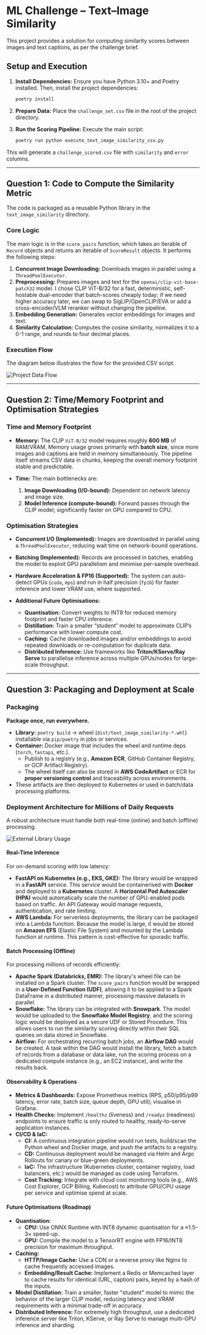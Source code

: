 # ML Challenge – Text–Image Similarity

This project provides a solution for computing similarity scores between images and text captions, as per the challenge brief.

## Setup and Execution

1.  **Install Dependencies:** Ensure you have Python 3.10+ and Poetry installed. Then, install the project dependencies:
    ```bash
    poetry install
    ```

2.  **Prepare Data:** Place the `challenge_set.csv` file in the root of the project directory.

3.  **Run the Scoring Pipeline:** Execute the main script:
    ```bash
    poetry run python execute_text_image_similarity_csv.py
    ```

This will generate a `challenge_scored.csv` file with `similarity` and `error` columns.

---

## Question 1: Code to Compute the Similarity Metric

The code is packaged as a reusable Python library in the `text_image_similarity` directory.

### Core Logic

The main logic is in the `score_pairs` function, which takes an iterable of `Record` objects and returns an iterable of `ScoreResult` objects. It performs the following steps:
1.  **Concurrent Image Downloading:** Downloads images in parallel using a `ThreadPoolExecutor`.
2.  **Preprocessing:** Prepares images and text for the `openai/clip-vit-base-patch32` model. I chose CLIP ViT-B/32 for a fast, deterministic, self-hostable dual-encoder that batch-scores cheaply today; if we need higher accuracy later, we can swap to SigLIP/OpenCLIP/EVA or add a cross-encoder/VLM reranker without changing the pipeline.
3.  **Embedding Generation:** Generates vector embeddings for images and text.
4.  **Similarity Calculation:** Computes the cosine similarity, normalizes it to a 0-1 range, and rounds to four decimal places.

### Execution Flow

The diagram below illustrates the flow for the provided CSV script.

![Project Data Flow](docs/images/data_flow.png)

---

## Question 2: Time/Memory Footprint and Optimisation Strategies

### Time and Memory Footprint

- **Memory:**
  The CLIP `ViT-B/32` model requires roughly **600 MB** of RAM/VRAM.
  Memory usage grows primarily with **batch size**, since more images and captions are held in memory simultaneously.
  The pipeline itself streams CSV data in chunks, keeping the overall memory footprint stable and predictable.

- **Time:**
  The main bottlenecks are:
  1. **Image Downloading (I/O-bound):** Dependent on network latency and image size.
  2. **Model Inference (compute-bound):** Forward passes through the CLIP model; significantly faster on GPU compared to CPU.

### Optimisation Strategies

- **Concurrent I/O (Implemented):**
  Images are downloaded in parallel using a `ThreadPoolExecutor`, reducing wait time on network-bound operations.

- **Batching (Implemented):**
  Records are processed in batches, enabling the model to exploit GPU parallelism and minimise per-sample overhead.

- **Hardware Acceleration & FP16 (Supported):**
  The system can auto-detect GPUs (`cuda`, `mps`) and run in half precision (`fp16`) for faster inference and lower VRAM use, where supported.

- **Additional Future Optimisations:**
  - **Quantisation:** Convert weights to INT8 for reduced memory footprint and faster CPU inference.
  - **Distillation:** Train a smaller “student” model to approximate CLIP’s performance with lower compute cost.
  - **Caching:** Cache downloaded images and/or embeddings to avoid repeated downloads or re-computation for duplicate data.
  - **Distributed Inference:** Use frameworks like **Triton/KServe/Ray Serve** to parallelise inference across multiple GPUs/nodes for large-scale throughput.

---

## Question 3: Packaging and Deployment at Scale

### Packaging

**Package once, run everywhere.**

- **Library:** `poetry build` → wheel (`dist/text_image_similarity-*.whl`) installable via `pip/poetry` in jobs or services.
- **Container:** Docker image that includes the wheel and runtime deps (`torch`, `fastapi`, etc.).
  - Publish to a registry (e.g., **Amazon ECR**, GitHub Container Registry, or GCP Artifact Registry).
  - The wheel itself can also be stored in **AWS CodeArtifact** or ECR for **proper versioning control** and traceability across environments.
- These artifacts are then deployed to Kubernetes or used in batch/data processing platforms.

### Deployment Architecture for Millions of Daily Requests

A robust architecture must handle both real-time (online) and batch (offline) processing.

![External Library Usage](docs/images/external_usage.png)

#### Real-Time Inference

For on-demand scoring with low latency:

-   **FastAPI on Kubernetes (e.g., EKS, GKE):** The library would be wrapped in a **FastAPI** service. This service would be containerised with **Docker** and deployed to a **Kubernetes** cluster. A **Horizontal Pod Autoscaler (HPA)** would automatically scale the number of GPU-enabled pods based on traffic. An API Gateway would manage requests, authentication, and rate limiting.
-   **AWS Lambda:** For serverless deployments, the library can be packaged into a Lambda function. Because the model is large, it would be stored on **Amazon EFS** (Elastic File System) and mounted by the Lambda function at runtime. This pattern is cost-effective for sporadic traffic.

#### Batch Processing (Offline)

For processing millions of records efficiently:

-   **Apache Spark (Databricks, EMR):** The library's wheel file can be installed on a Spark cluster. The `score_pairs` function would be wrapped in a **User-Defined Function (UDF)**, allowing it to be applied to a Spark DataFrame in a distributed manner, processing massive datasets in parallel.
-   **Snowflake:** The library can be integrated with **Snowpark**. The model would be uploaded to the **Snowflake Model Registry**, and the scoring logic would be deployed as a secure UDF or Stored Procedure. This allows users to run the similarity scoring directly within their SQL queries on data stored in Snowflake.
-   **Airflow:** For orchestrating recurring batch jobs, an **Airflow DAG** would be created. A task within the DAG would install the library, fetch a batch of records from a database or data lake, run the scoring process on a dedicated compute instance (e.g., an EC2 instance), and write the results back.

#### Observability & Operations

-   **Metrics & Dashboards:** Expose Prometheus metrics (RPS, p50/p95/p99 latency, error rate, batch size, queue depth, GPU util); visualise in Grafana.
-   **Health Checks:** Implement `/healthz` (liveness) and `/readyz` (readiness) endpoints to ensure traffic is only routed to healthy, ready-to-serve application instances.
-   **CI/CD & IaC:**
    -   **CI:** A continuous integration pipeline would run tests, build/scan the Python wheel and Docker image, and push the artifacts to a registry.
    -   **CD:** Continuous deployment would be managed via Helm and Argo Rollouts for canary or blue-green deployments.
    -   **IaC:** The infrastructure (Kubernetes cluster, container registry, load balancers, etc.) would be managed as code using Terraform.
    -   **Cost Tracking:** Integrate with cloud cost monitoring tools (e.g., AWS Cost Explorer, GCP Billing, Kubecost) to attribute GPU/CPU usage per service and optimise spend at scale.


#### Future Optimisations (Roadmap)

-   **Quantisation:**
    -   **CPU:** Use ONNX Runtime with INT8 dynamic quantisation for a ≈1.5–3× speed-up.
    -   **GPU:** Compile the model to a TensorRT engine with FP16/INT8 precision for maximum throughput.
-   **Caching:**
    -   **HTTP/Image Cache:** Use a CDN or a reverse proxy like Nginx to cache frequently accessed images.
    -   **Embedding/Result Cache:** Implement a Redis or Memcached layer to cache results for identical (URL, caption) pairs, keyed by a hash of the inputs.
-   **Model Distillation:** Train a smaller, faster "student" model to mimic the behavior of the larger CLIP model, reducing latency and VRAM requirements with a minimal trade-off in accuracy.
-   **Distributed Inference:** For extremely high throughput, use a dedicated inference server like Triton, KServe, or Ray Serve to manage multi-GPU inference and sharding.
